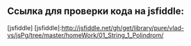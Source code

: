 
## Ссылка для проверки кода на jsfiddle:

[jsfiddle]
[jsfiddle]:http://jsfiddle.net/gh/get/library/pure/vlad-vs/jsPg/tree/master/homeWork/01_String_1_Polindrom/


